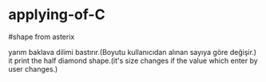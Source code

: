 # applying-of-C
#shape from asterix

yarım baklava dilimi bastırır.(Boyutu kullanıcıdan alınan sayıya göre değişir.)
it print the half diamond shape.(it's size changes if the value which enter by user changes.)  



